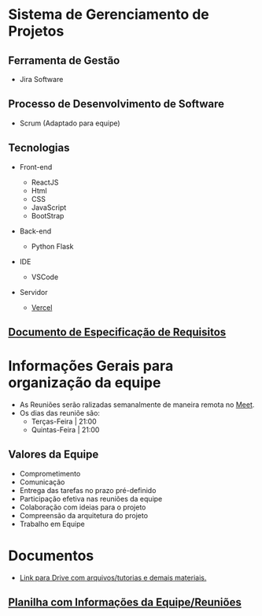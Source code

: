 # Sistema de Gerenciamento de Projetos

## Ferramenta de Gestão

- Jira Software

## Processo de Desenvolvimento de Software

- Scrum (Adaptado para equipe)

## Tecnologias

- Front-end
  - ReactJS
  - Html
  - CSS
  - JavaScript
  - BootStrap
- Back-end

  - Python Flask

- IDE

  - VSCode

- Servidor
  - [Vercel](https://vercel.com/)

## [Documento de Especificação de Requisitos](....)

# Informações Gerais para organização da equipe

- As Reuniões serão ralizadas semanalmente de maneira remota no [Meet](meet.google.com/yce-euwi-buy).
- Os dias das reuniõe são:
  - Terças-Feira | 21:00
  - Quintas-Feira | 21:00

## Valores da Equipe

- Comprometimento
- Comunicação
- Entrega das tarefas no prazo pré-definido
- Participação efetiva nas reuniões da equipe
- Colaboração com ideias para o projeto
- Compreensão da arquitetura do projeto
- Trabalho em Equipe

# Documentos

- [Link para Drive com arquivos/tutorias e demais materiais.](https://drive.google.com/drive/folders/1B0aWiIltDLUM3jSab6dfJmHU9O0uLQBl)

## [Planilha com Informações da Equipe/Reuniões](https://docs.google.com/spreadsheets/d/1-krF3a3XWaE_qxY1pSuACv7RrJooM_Ib3L6pFZiUhIU/edit#gid=0)
